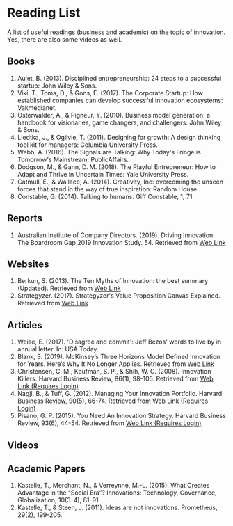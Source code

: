 # Reading List

A list of useful readings (business and academic) on the topic of innovation.
Yes, there are also some videos as well.

## Books

1. Aulet, B. (2013). Disciplined entrepreneurship: 24 steps to a successful startup: John Wiley & Sons.
2. Viki, T., Toma, D., & Gons, E. (2017). The Corporate Startup: How established companies can develop successful innovation ecosystems: Vakmedianet.
3. Osterwalder, A., & Pigneur, Y. (2010). Business model generation: a handbook for visionaries, game changers, and challengers: John Wiley & Sons.
4. Liedtka, J., & Ogilvie, T. (2011). Designing for growth: A design thinking tool kit for managers: Columbia University Press.
5. Webb, A. (2016). The Signals are Talking: Why Today's Fringe is Tomorrow's Mainstream: PublicAffairs.
6. Dodgson, M., & Gann, D. M. (2018). The Playful Entrepreneur: How to Adapt and Thrive in Uncertain Times: Yale University Press.
7. Catmull, E., & Wallace, A. (2014). Creativity, Inc: overcoming the unseen forces that stand in the way of true inspiration: Random House.
8. Constable, G. (2014). Talking to humans. Giff Constable, 1, 71.

## Reports

1. Australian Institute of Company Directors. (2019). Driving Innovation: The Boardroom Gap 2019 Innovation Study. 54. Retrieved from [Web Link](https://aicd.companydirectors.com.au/advocacy/research/driving-innovation-the-boardroom-gap)

## Websites

1. Berkun, S. (2013). The Ten Myths of Innovation: the best summary (Updated). Retrieved from [Web Link](https://scottberkun.com/2013/ten-myths-of-innnovation/)
2. Strategyzer. (2017). Strategyzer's Value Proposition Canvas Explained. Retrieved from [Web Link](https://www.youtube.com/watch?v=ReM1uqmVfP0)

## Articles

1. Weise, E. (2017). 'Disagree and commit': Jeff Bezos' words to live by in annual letter. In: USA Today.
2. Blank, S. (2019). McKinsey’s Three Horizons Model Defined Innovation for Years. Here’s Why It No Longer Applies. Retrieved from [Web Link](https://hbr.org/2019/02/mckinseys-three-horizons-model-defined-innovation-for-years-heres-why-it-no-longer-applies)
3. Christensen, C. M., Kaufman, S. P., & Shih, W. C. (2008). Innovation Killers. Harvard Business Review, 86(1), 98-105. Retrieved from [Web Link (Requires Login)](https://search.ebscohost.com/login.aspx?direct=true&db=bch&AN=28000282&site=ehost-live)
4. Nagji, B., & Tuff, G. (2012). Managing Your Innovation Portfolio. Harvard Business Review, 90(5), 66-74. Retrieved from [Web Link (Requires Login)](http://search.ebscohost.com/login.aspx?direct=true&db=plh&AN=74438661&site=ehost-live)
5. Pisano, G. P. (2015). You Need An Innovation Strategy. Harvard Business Review, 93(6), 44-54. Retrieved from [Web Link (Requires Login)](http://search.ebscohost.com/login.aspx?direct=true&db=plh&AN=102786227&site=ehost-live)

## Videos

## Academic Papers

1. Kastelle, T., Merchant, N., & Verreynne, M.-L. (2015). What Creates Advantage in the “Social Era”? Innovations: Technology, Governance, Globalization, 10(3-4), 81-91.
2. Kastelle, T., & Steen, J. (2011). Ideas are not innovations. Prometheus, 29(2), 199-205. 
